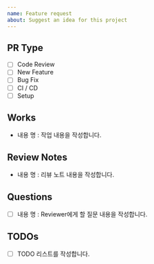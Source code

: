 ```yaml
---
name: Feature request
about: Suggest an idea for this project
---
```


## PR Type
- [ ] Code Review
- [ ] New Feature
- [ ] Bug Fix
- [ ] CI / CD
- [ ] Setup

## Works
- 내용 명 : 작업 내용을 작성합니다.

## Review Notes
- 내용 명 : 리뷰 노트 내용을 작성합니다.


## Questions
- [ ] 내용 명 : Reviewer에게 할 질문 내용을 작성합니다.

## TODOs
- [ ] TODO 리스트를 작성합니다.
